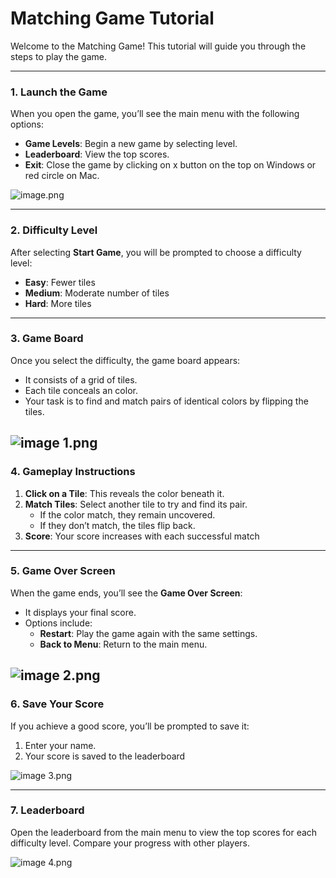 # Matching Game Tutorial

Welcome to the Matching Game! This tutorial will guide you through the steps to play the game. 

---

### **1. Launch the Game**

When you open the game, you’ll see the main menu with the following options:

- **Game Levels**: Begin a new game by selecting level.
- **Leaderboard**: View the top scores.
- **Exit**: Close the game by clicking on x button on the top on Windows or red circle on Mac.

![image.png](image.png)

---

### **2.  Difficulty Level**

After selecting **Start Game**, you will be prompted to choose a difficulty level:

- **Easy**: Fewer tiles
- **Medium**: Moderate number of tiles
- **Hard**: More tiles

---

### **3. Game Board**

Once you select the difficulty, the game board appears:

- It consists of a grid of tiles.
- Each tile conceals an color.
- Your task is to find and match pairs of identical colors by flipping the tiles.

![image 1.png](image%201.png)
---

### **4. Gameplay Instructions**

1. **Click on a Tile**: This reveals the color beneath it.
2. **Match Tiles**: Select another tile to try and find its pair.
    - If the color match, they remain uncovered.
    - If they don’t match, the tiles flip back.
3. **Score**: Your score increases with each successful match

---

### **5. Game Over Screen**

When the game ends, you’ll see the **Game Over Screen**:

- It displays your final score.
- Options include:
    - **Restart**: Play the game again with the same settings.
    - **Back to Menu**: Return to the main menu.

![image 2.png](image%202.png)
---

### **6. Save Your Score**

If you achieve a good score, you’ll be prompted to save it:

1. Enter your name.
2. Your score is saved to the leaderboard

![image 3.png](image%203.png)

---

### **7. Leaderboard**

Open the leaderboard from the main menu to view the top scores for each difficulty level. Compare your progress with other players.

![image 4.png](image%204.png)